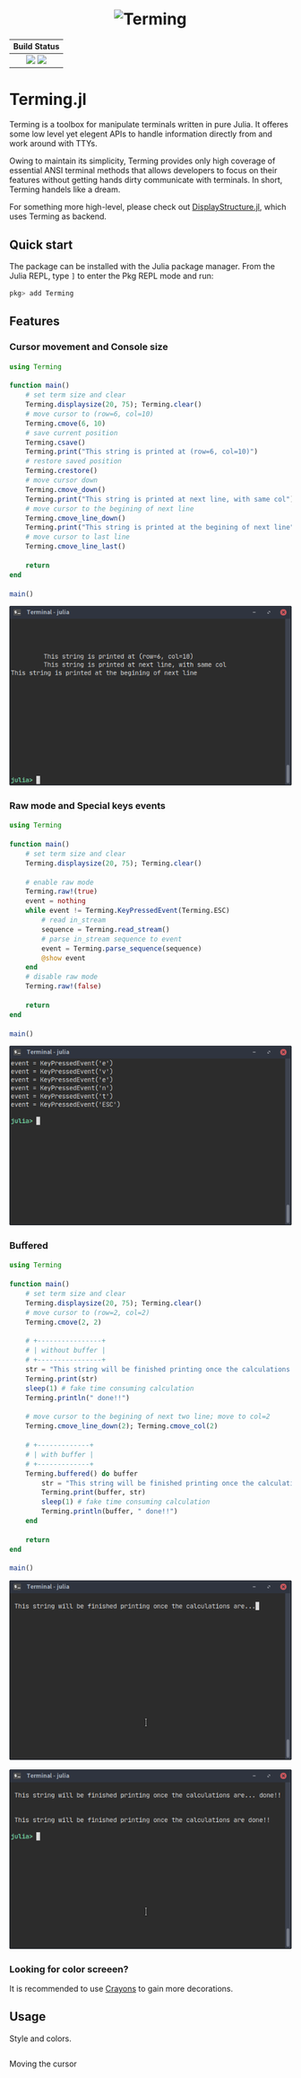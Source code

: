 <h1 align="center">
    <img width="400" src="gallery/logo.png" alt="Terming">
    <br>
</h1>

| **Build Status**                                              |
|:-------------------------------------------------------------:|
| [![][travis-img]][travis-url] [![][codecov-img]][codecov-url] |

[travis-img]: https://travis-ci.com/foldfelis/Terming.jl.svg?branch=master

[travis-url]: https://travis-ci.com/github/foldfelis/Terming.jl

[codecov-img]: https://codecov.io/gh/foldfelis/Terming.jl/branch/master/graph/badge.svg

[codecov-url]: https://codecov.io/gh/foldfelis/Terming.jl

# Terming.jl

Terming is a toolbox for manipulate terminals written in pure Julia. It offeres some low level yet elegent APIs to handle information directly from and work around with TTYs.

Owing to maintain its simplicity, Terming provides only high coverage of essential ANSI terminal methods that allows developers to focus on their features without getting hands dirty communicate with terminals. In short, Terming handels like a dream.

For something more high-level, please check out [DisplayStructure.jl](https://github.com/foldfelis/DisplayStructure.jl), which uses Terming as backend.

## Quick start

The package can be installed with the Julia package manager.
From the Julia REPL, type `]` to enter the Pkg REPL mode and run:

```julia
pkg> add Terming
```

## Features

### **Cursor movement and Console size**

```julia
using Terming

function main()
    # set term size and clear
    Terming.displaysize(20, 75); Terming.clear()
    # move cursor to (row=6, col=10)
    Terming.cmove(6, 10)
    # save current position
    Terming.csave()
    Terming.print("This string is printed at (row=6, col=10)")
    # restore saved position
    Terming.crestore()
    # move cursor down
    Terming.cmove_down()
    Terming.print("This string is printed at next line, with same col")
    # move cursor to the begining of next line
    Terming.cmove_line_down()
    Terming.print("This string is printed at the begining of next line")
    # move cursor to last line
    Terming.cmove_line_last()

    return
end

main()
```

![](example/features/cursor.png)

### **Raw mode and Special keys events**

```julia
using Terming

function main()
    # set term size and clear
    Terming.displaysize(20, 75); Terming.clear()

    # enable raw mode
    Terming.raw!(true)
    event = nothing
    while event != Terming.KeyPressedEvent(Terming.ESC)
        # read in_stream
        sequence = Terming.read_stream()
        # parse in_stream sequence to event
        event = Terming.parse_sequence(sequence)
        @show event
    end
    # disable raw mode
    Terming.raw!(false)

    return
end

main()
```

![](example/features/event.png)

### **Buffered**

```julia
using Terming

function main()
    # set term size and clear
    Terming.displaysize(20, 75); Terming.clear()
    # move cursor to (row=2, col=2)
    Terming.cmove(2, 2)

    # +----------------+
    # | without buffer |
    # +----------------+
    str = "This string will be finished printing once the calculations are..."
    Terming.print(str)
    sleep(1) # fake time consuming calculation
    Terming.println(" done!!")

    # move cursor to the begining of next two line; move to col=2
    Terming.cmove_line_down(2); Terming.cmove_col(2)

    # +-------------+
    # | with buffer |
    # +-------------+
    Terming.buffered() do buffer
        str = "This string will be finished printing once the calculations are"
        Terming.print(buffer, str)
        sleep(1) # fake time consuming calculation
        Terming.println(buffer, " done!!")
    end

    return
end

main()
```

![](example/features/buffered1.png)

![](example/features/buffered2.png)

### **Looking for color screeen?**

It is recommended to use [Crayons](https://github.com/KristofferC/Crayons.jl) to gain more decorations.


## Usage

Style and colors.

```julia
```

Moving the cursor
